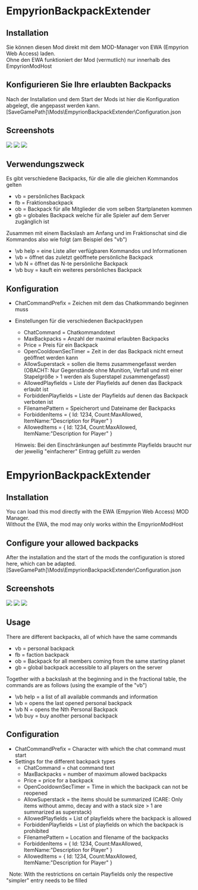 # EmpyrionBackpackExtender

## Installation
Sie können diesen Mod direkt mit dem MOD-Manager von EWA (Empyrion Web Access) laden. <br/>
Ohne den EWA funktioniert der Mod (vermutlich) nur innerhalb des EmpyrionModHost

## Konfigurieren Sie Ihre erlaubten Backpacks
Nach der Installation und dem Start der Mods ist hier die Konfiguration abgelegt, die angepasst werden kann.
\[SaveGamePath\]\\Mods\\EmpyrionBackpackExtender\\Configuration.json

## Screenshots
![](Screenshots/Help.png)
![](Screenshots/Buy.png)
![](Screenshots/BackpackOpen.png)

## Verwendungszweck
Es gibt verschiedene Backpacks, für die alle die gleichen Kommandos gelten
* vb = persönliches Backpack
* fb = Fraktionsbackpack
* ob = Backpack für alle Mitglieder die vom selben Startplaneten kommen
* gb = globales Backpack welche für alle Spieler auf dem Server zugänglich ist

Zusammen mit einem Backslash am Anfang und im Fraktionschat sind die Kommandos also wie folgt (am Beispiel des "vb")

* \\vb help = eine Liste aller verfügbaren Kommandos und Informationen
* \\vb = öffnet das zuletzt geöffnete persönliche Backpack
* \\vb N = öffnet das N-te persönliche Backpack
* \\vb buy = kauft ein weiteres persönliches Backpack

## Konfiguration
* ChatCommandPrefix = Zeichen mit dem das Chatkommando beginnen muss
* Einstellungen für die verschiedenen Backpacktypen
  * ChatCommand = Chatkommandotext
  * MaxBackpacks = Anzahl der maximal erlaubten Backpacks
  * Price = Preis für ein Backpack
  * OpenCooldownSecTimer = Zeit in der das Backpack nicht erneut geöffnet werden kann
  * AllowSuperstack = sollen die Items zusammengefasst werden (OBACHT: Nur Gegenstände ohne Munition, Verfall und mit einer Stapelgröße > 1 werden als Superstapel zusammengefasst)
  * AllowedPlayfields = Liste der Playfields auf denen das Backpack erlaubt ist
  * ForbiddenPlayfields = Liste der Playfields auf denen das Backpack verboten ist
  * FilenamePattern = Speicherort und Dateiname der Backpacks
  * ForbiddenItems = { Id: 1234, Count:MaxAllowed, ItemName:"Description for Player" }
  * AllowedItems = { Id: 1234, Count:MaxAllowed, ItemName:"Description for Player" }

  Hinweis: Bei den Einschränkungen auf bestimmte Playfields braucht nur der jeweilig "einfacherer" Eintrag gefüllt zu werden


# EmpyrionBackpackExtender

## Installation
You can load this mod directly with the EWA (Empyrion Web Access) MOD Manager. <br/>
Without the EWA, the mod may only works within the EmpyrionModHost

## Configure your allowed backpacks
After the installation and the start of the mods the configuration is stored here, which can be adapted.
\[SaveGamePath\]\\Mods\\EmpyrionBackpackExtender\\Configuration.json

## Screenshots
![](Screenshots/Help.png)
![](Screenshots/Buy.png)
![](Screenshots/BackpackOpen.png)

## Usage
There are different backpacks, all of which have the same commands
* vb = personal backpack
* fb = faction backpack
* ob = Backpack for all members coming from the same starting planet
* gb = global backpack accessible to all players on the server

Together with a backslash at the beginning and in the fractional table, the commands are as follows (using the example of the "vb")

* \\vb help = a list of all available commands and information
* \\vb = opens the last opened personal backpack
* \\vb N = opens the Nth Personal Backpack
* \\vb buy = buy another personal backpack

## Configuration
* ChatCommandPrefix = Character with which the chat command must start
* Settings for the different backpack types
  * ChatCommand = chat command text
  * MaxBackpacks = number of maximum allowed backpacks
  * Price = price for a backpack
  * OpenCooldownSecTimer = Time in which the backpack can not be reopened
  * AllowSuperstack = the items should be summarized (CARE: Only items without ammo, decay and with a stack size > 1 are summarized as superstack)
  * AllowedPlayfields = List of playfields where the backpack is allowed
  * ForbiddenPlayfields = List of playfields on which the backpack is prohibited
  * FilenamePattern = Location and filename of the backpacks
  * ForbiddenItems = { Id: 1234, Count:MaxAllowed, ItemName:"Description for Player" }
  * AllowedItems = { Id: 1234, Count:MaxAllowed, ItemName:"Description for Player" }

  Note: With the restrictions on certain Playfields only the respective "simpler" entry needs to be filled
